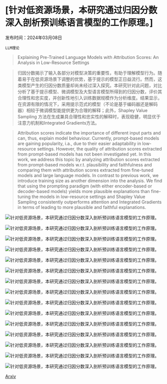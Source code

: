# [针对低资源场景，本研究通过归因分数深入剖析预训练语言模型的工作原理。]

发布时间：2024年03月08日

`LLM理论`

> Explaining Pre-Trained Language Models with Attribution Scores: An Analysis in Low-Resource Settings

> 归因分数揭示了输入各部分对模型决策的重要性，有助于理解模型行为。随着易于在低资源场景下调整的优势，基于提示的模型正日益流行。然而，这类模型产生的归因分数质量却尚未经过深入探究。本研究针对此问题，对比分析了基于提示模型、微调模型及大型语言模型所得到的归因分数，评价其合理性和忠实度，并创新性地引入训练数据规模作为分析维度。结果显示，在资源有限的情况下，采用提示范式的模型（不论是基于编码器还是解码器）相较于微调模型能提供更为合理的解释；此外，Shapley Value Sampling 方法在生成兼具合理性和忠实性的解释时，表现稳健，明显优于注意力机制和Integrated Gradients方法。

> Attribution scores indicate the importance of different input parts and can, thus, explain model behaviour. Currently, prompt-based models are gaining popularity, i.a., due to their easier adaptability in low-resource settings. However, the quality of attribution scores extracted from prompt-based models has not been investigated yet. In this work, we address this topic by analyzing attribution scores extracted from prompt-based models w.r.t. plausibility and faithfulness and comparing them with attribution scores extracted from fine-tuned models and large language models. In contrast to previous work, we introduce training size as another dimension into the analysis. We find that using the prompting paradigm (with either encoder-based or decoder-based models) yields more plausible explanations than fine-tuning the models in low-resource settings and Shapley Value Sampling consistently outperforms attention and Integrated Gradients in terms of leading to more plausible and faithful explanations.

![针对低资源场景，本研究通过归因分数深入剖析预训练语言模型的工作原理。](../../../paper_images/2403.05338/x1.png)

![针对低资源场景，本研究通过归因分数深入剖析预训练语言模型的工作原理。](../../../paper_images/2403.05338/x2.png)

![针对低资源场景，本研究通过归因分数深入剖析预训练语言模型的工作原理。](../../../paper_images/2403.05338/x3.png)

![针对低资源场景，本研究通过归因分数深入剖析预训练语言模型的工作原理。](../../../paper_images/2403.05338/x4.png)

![针对低资源场景，本研究通过归因分数深入剖析预训练语言模型的工作原理。](../../../paper_images/2403.05338/x5.png)

![针对低资源场景，本研究通过归因分数深入剖析预训练语言模型的工作原理。](../../../paper_images/2403.05338/task_p_tse.png)

![针对低资源场景，本研究通过归因分数深入剖析预训练语言模型的工作原理。](../../../paper_images/2403.05338/task_p_esnli.png)

![针对低资源场景，本研究通过归因分数深入剖析预训练语言模型的工作原理。](../../../paper_images/2403.05338/plau_tse.png)

![针对低资源场景，本研究通过归因分数深入剖析预训练语言模型的工作原理。](../../../paper_images/2403.05338/plau_esnli.png)

![针对低资源场景，本研究通过归因分数深入剖析预训练语言模型的工作原理。](../../../paper_images/2403.05338/faith_tse.png)

![针对低资源场景，本研究通过归因分数深入剖析预训练语言模型的工作原理。](../../../paper_images/2403.05338/faith_esnli.png)

![针对低资源场景，本研究通过归因分数深入剖析预训练语言模型的工作原理。](../../../paper_images/2403.05338/model_plau_tse.png)

![针对低资源场景，本研究通过归因分数深入剖析预训练语言模型的工作原理。](../../../paper_images/2403.05338/model_plau_esnli.png)

![针对低资源场景，本研究通过归因分数深入剖析预训练语言模型的工作原理。](../../../paper_images/2403.05338/model_faith_tse.png)

![针对低资源场景，本研究通过归因分数深入剖析预训练语言模型的工作原理。](../../../paper_images/2403.05338/model_faith_esnli.png)

[Arxiv](https://arxiv.org/abs/2403.05338)